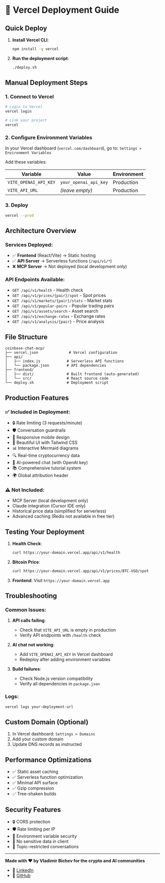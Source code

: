 # 🚀 Vercel Deployment Guide

## Quick Deploy

1. **Install Vercel CLI**:
   ```bash
   npm install -g vercel
   ```

2. **Run the deployment script**:
   ```bash
   ./deploy.sh
   ```

## Manual Deployment Steps

### 1. Connect to Vercel

```bash
# Login to Vercel
vercel login

# Link your project
vercel
```

### 2. Configure Environment Variables

In your Vercel dashboard (`vercel.com/dashboard`), go to:
`Settings > Environment Variables`

Add these variables:

| Variable | Value | Environment |
|----------|-------|-------------|
| `VITE_OPENAI_API_KEY` | `your_openai_api_key` | Production |
| `VITE_API_URL` | _(leave empty)_ | Production |

### 3. Deploy

```bash
vercel --prod
```

## Architecture Overview

### Services Deployed:
- ✅ **Frontend** (React/Vite) → Static hosting
- ✅ **API Server** → Serverless functions (`/api/v1/*`)
- ❌ **MCP Server** → Not deployed (local development only)

### API Endpoints Available:
- `GET /api/v1/health` - Health check
- `GET /api/v1/prices/{pair}/spot` - Spot prices
- `GET /api/v1/markets/{pair}/stats` - Market stats
- `GET /api/v1/popular-pairs` - Popular trading pairs
- `GET /api/v1/assets/search` - Asset search
- `GET /api/v1/exchange-rates` - Exchange rates
- `GET /api/v1/analysis/{pair}` - Price analysis

## File Structure

```
coinbase-chat-mcp/
├── vercel.json              # Vercel configuration
├── api/
│   ├── index.js            # Serverless API functions
│   └── package.json        # API dependencies
├── frontend/
│   ├── dist/               # Built frontend (auto-generated)
│   └── src/                # React source code
└── deploy.sh               # Deployment script
```

## Production Features

### ✅ Included in Deployment:
- 🔒 Rate limiting (3 requests/minute)
- 🛡️ Conversation guardrails
- 📱 Responsive mobile design
- 🎨 Beautiful UI with Tailwind CSS
- 📊 Interactive Mermaid diagrams
- 🔍 Real-time cryptocurrency data
- 💬 AI-powered chat (with OpenAI key)
- 📚 Comprehensive tutorial system
- 🌍 Global attribution header

### ⚠️ Not Included:
- MCP Server (local development only)
- Claude integration (Cursor IDE only)
- Historical price data (simplified for serverless)
- Advanced caching (Redis not available in free tier)

## Testing Your Deployment

1. **Health Check**:
   ```bash
   curl https://your-domain.vercel.app/api/v1/health
   ```

2. **Bitcoin Price**:
   ```bash
   curl https://your-domain.vercel.app/api/v1/prices/BTC-USD/spot
   ```

3. **Frontend**:
   Visit `https://your-domain.vercel.app`

## Troubleshooting

### Common Issues:

1. **API calls failing**:
   - Check that `VITE_API_URL` is empty in production
   - Verify API endpoints with `/health` check

2. **AI chat not working**:
   - Add `VITE_OPENAI_API_KEY` in Vercel dashboard
   - Redeploy after adding environment variables

3. **Build failures**:
   - Check Node.js version compatibility
   - Verify all dependencies in `package.json`

### Logs:
```bash
vercel logs your-deployment-url
```

## Custom Domain (Optional)

1. In Vercel dashboard: `Settings > Domains`
2. Add your custom domain
3. Update DNS records as instructed

## Performance Optimizations

- ✅ Static asset caching
- ✅ Serverless function optimization
- ✅ Minimal API surface
- ✅ Gzip compression
- ✅ Tree-shaken builds

## Security Features

- 🔒 CORS protection
- 🛡️ Rate limiting per IP
- 🔐 Environment variable security
- 🚫 No sensitive data in client
- 📝 Topic-restricted conversations

---

**Made with ❤️ by Vladimir Bichev for the crypto and AI communities**

- 🔗 [LinkedIn](https://www.linkedin.com/in/vladimir-bichev-383b1525/)
- 📱 [GitHub](https://github.com/Bichev/coinbase-chat-mcp) 